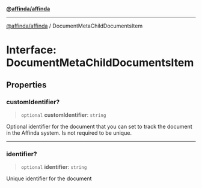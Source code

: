 [**@affinda/affinda**](../README.md)

***

[@affinda/affinda](../globals.md) / DocumentMetaChildDocumentsItem

# Interface: DocumentMetaChildDocumentsItem

## Properties

### customIdentifier?

> `optional` **customIdentifier**: `string`

Optional identifier for the document that you can set to track the document in the Affinda system.  Is not required to be unique.

***

### identifier?

> `optional` **identifier**: `string`

Unique identifier for the document
